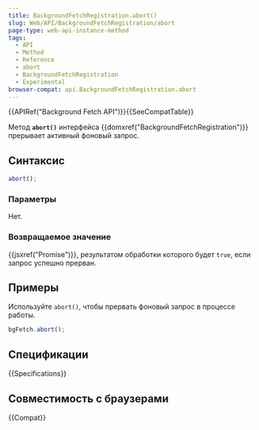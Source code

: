 ```yaml
---
title: BackgroundFetchRegistration.abort()
slug: Web/API/BackgroundFetchRegistration/abort
page-type: web-api-instance-method
tags:
  - API
  - Method
  - Reference
  - abort
  - BackgroundFetchRegistration
  - Experimental
browser-compat: api.BackgroundFetchRegistration.abort
---
```


{{APIRef("Background Fetch API")}}{{SeeCompatTable}}

Метод **`abort()`** интерфейса {{domxref("BackgroundFetchRegistration")}} прерывает активный фоновый запрос.

## Синтаксис

```js
abort();
```

### Параметры

Нет.

### Возвращаемое значение

{{jsxref("Promise")}}, результатом обработки которого будет `true`, если запрос успешно прерван.

## Примеры

Используйте `abort()`, чтобы прервать фоновый запрос в процессе работы.

```js
bgFetch.abort();
```

## Спецификации

{{Specifications}}

## Совместимость с браузерами

{{Compat}}
